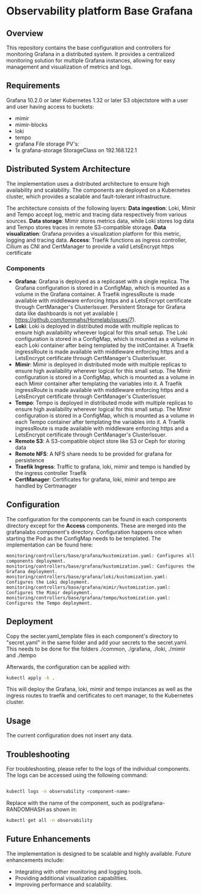 # Observability platform Base Grafana

## Overview
This repository contains the base configuration and controllers for monitoring Grafana in a distributed system. It provides a centralized monitoring solution for multiple Grafana instances, allowing for easy management and visualization of metrics and logs.

## Requirements
Grafana 10.2.0 or later
Kubernetes 1.32 or later
S3 objectstore with a user and user having access to buckets:
* mimir
* mimir-blocks
* loki
* tempo
* grafana
File storage PV's:
* 1x grafana-storage StorageClass on 192.168.122.1


## Distributed System Architecture
The implementation uses a distributed architecture to ensure high availability and scalability. The components are deployed on a Kubernetes cluster, which provides a scalable and fault-tolerant infrastructure.

The architecture consists of the following layers:
**Data ingestion**: Loki, Mimir and Tempo accept log, metric and tracing data respectively from various sources.
**Data storage**: Mimir stores metrics data, while Loki stores log data and Tempo stores traces in remote S3-compatible storage.
**Data visualization**: Grafana provides a visualization platform for this metric, logging and tracing data.
**Access**: Traefik functions as ingress controller, Cilium as CNI and CertManager to provide a valid LetsEncrypt https certificate

### Components
- **Grafana**: Grafana is deployed as a replicaset with a single replica. The Grafana configuration is stored in a ConfigMap, which is mounted as a volume in the Grafana container. A Traefik ingressRoute is made available with middleware enforcing https and  a LetsEncrypt certificate through CertManager's ClusterIssuer. Persistent Storage for Grafana data like dashboards is not yet available ( https://github.com/tommahs/Homelab/issues/7).
- **Loki**: Loki is deployed in distributed mode with multiple replicas to ensure high availability wherever logical for this small setup. The Loki configuration is stored in a ConfigMap, which is mounted as a volume in each Loki container after being templated by the initContainer. A Traefik ingressRoute is made available with middleware enforcing https and  a LetsEncrypt certificate through CertManager's ClusterIssuer.
- **Mimir**: Mimir is deployed in distributed mode with multiple replicas to ensure high availability wherever logical for this small setup. The Mimir configuration is stored in a ConfigMap, which is mounted as a volume in each Mimir container after templating the variables into it. A Traefik ingressRoute is made available with middleware enforcing https and  a LetsEncrypt certificate through CertManager's ClusterIssuer.
- **Tempo**: Tempo is deployed in distributed mode with multiple replicas to ensure high availability wherever logical for this small setup. The Mimir configuration is stored in a ConfigMap, which is mounted as a volume in each Tempo container after templating the variables into it. A Traefik ingressRoute is made available with middleware enforcing https and  a LetsEncrypt certificate through CertManager's ClusterIssuer.
- **Remote S3**: A S3-compatible object store like S3 or Ceph for storing data
- **Remote NFS**: A NFS share needs to be provided for grafana for persistence
- **Traefik Ingress**: Traffic to grafana, loki, mimir and tempo is handled by the ingress controller Traefik
- **CertManager**: Certificates for grafana, loki, mimir and tempo are handled by Certmanager

## Configuration
The configuration for the components can be found in each components directory except for the **Access** components. These are merged into the grafanalabs component's directory. Configuration happens once when starting the Pod as the ConfigMap needs to be templated.
The implementation can be found here:
```
monitoring/controllers/base/grafana/kustomization.yaml: Configures all components deployment.
monitoring/controllers/base/grafana/kustomization.yaml: Configures the Grafana deployment.
monitoring/controllers/base/grafana/loki/kustomization.yaml: Configures the Loki deployment.
monitoring/controllers/base/grafana/mimir/kustomization.yaml: Configures the Mimir deployment.
monitoring/controllers/base/grafana/tempo/kustomization.yaml: Configures the Tempo deployment.
```

## Deployment
Copy the secter.yaml_template files in each component's directory to "secret.yaml" in the same folder and add your secrets to the secret.yaml. This needs to be done for the folders ./common, ./grafana, ./loki, ./mimir and ./tempo

Afterwards, the configuration can be applied with: 
```bash
kubectl apply -k .
```

This will deploy the Grafana, loki, mimir and tempo instances as well as the ingress routes to traefik and certificates to cert manager, to the Kubernetes cluster.

## Usage
The current configuration does not insert any data.

## Troubleshooting
For troubleshooting, please refer to the logs of the individual components. The logs can be accessed using the following command:
```bash

kubectl logs -n observability <component-name> 
```
Replace <component-name> with the name of the component, such as pod/grafana-RANDOMHASH as shown in:
```bash
kubectl get all -n observability
```

## Future Enhancements
The implementation is designed to be scalable and highly available. Future enhancements include:

- Integrating with other monitoring and logging tools.
- Providing additional visualization capabilities.
- Improving performance and scalability.
